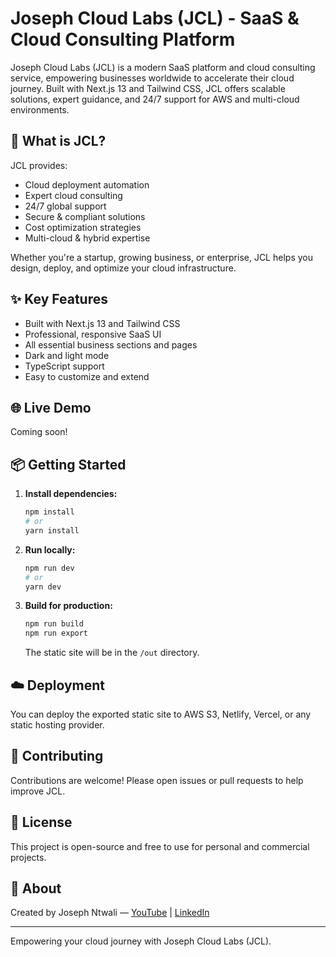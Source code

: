 # Joseph Cloud Labs (JCL) - SaaS & Cloud Consulting Platform

Joseph Cloud Labs (JCL) is a modern SaaS platform and cloud consulting service, empowering businesses worldwide to accelerate their cloud journey. Built with Next.js 13 and Tailwind CSS, JCL offers scalable solutions, expert guidance, and 24/7 support for AWS and multi-cloud environments.

## 🚀 What is JCL?
JCL provides:
- Cloud deployment automation
- Expert cloud consulting
- 24/7 global support
- Secure & compliant solutions
- Cost optimization strategies
- Multi-cloud & hybrid expertise

Whether you're a startup, growing business, or enterprise, JCL helps you design, deploy, and optimize your cloud infrastructure.

## ✨ Key Features
- Built with Next.js 13 and Tailwind CSS
- Professional, responsive SaaS UI
- All essential business sections and pages
- Dark and light mode
- TypeScript support
- Easy to customize and extend

## 🌐 Live Demo
Coming soon!

## 📦 Getting Started
1. **Install dependencies:**
   ```bash
   npm install
   # or
   yarn install
   ```
2. **Run locally:**
   ```bash
   npm run dev
   # or
   yarn dev
   ```
3. **Build for production:**
   ```bash
   npm run build
   npm run export
   ```
   The static site will be in the `/out` directory.

## ☁️ Deployment
You can deploy the exported static site to AWS S3, Netlify, Vercel, or any static hosting provider.

## 🤝 Contributing
Contributions are welcome! Please open issues or pull requests to help improve JCL.

## 📄 License
This project is open-source and free to use for personal and commercial projects.

## 📣 About
Created by Joseph Ntwali — [YouTube](https://www.youtube.com/@JosephCloudLabs) | [LinkedIn](https://www.linkedin.com/in/ngabonziza-ntwali-joseph-544a2618b/)

---
Empowering your cloud journey with Joseph Cloud Labs (JCL).
